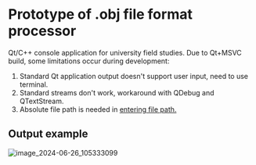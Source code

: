 # Prototype of .obj file format processor
Qt/C++ console application for university field studies. Due to Qt+MSVC build, some limitations occur during development: 
1. Standard Qt application output doesn't support user input, need to use terminal.
2. Standard streams don't work, workaround with QDebug and QTextStream.
3. Absolute file path is needed in [entering file path.](https://github.com/Alk1d/-Proto-Processor_obj/blob/main/main.cpp#L92)
## Output example
![image_2024-06-26_105333099](https://github.com/Alk1d/-Proto-Processor_obj/assets/108924851/76499217-7238-491c-8c99-aa00f3585feb)
